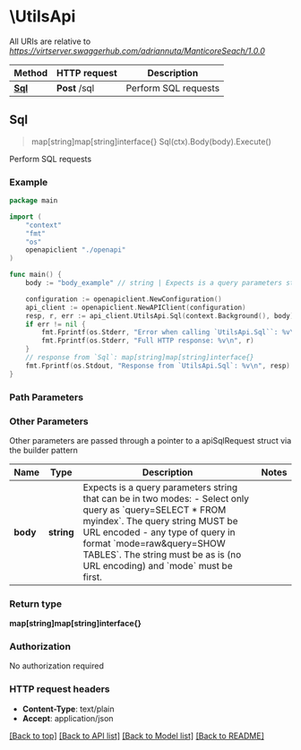 # \UtilsApi

All URIs are relative to *https://virtserver.swaggerhub.com/adriannuta/ManticoreSeach/1.0.0*

Method | HTTP request | Description
------------- | ------------- | -------------
[**Sql**](UtilsApi.md#Sql) | **Post** /sql | Perform SQL requests



## Sql

> map[string]map[string]interface{} Sql(ctx).Body(body).Execute()

Perform SQL requests



### Example

```go
package main

import (
    "context"
    "fmt"
    "os"
    openapiclient "./openapi"
)

func main() {
    body := "body_example" // string | Expects is a query parameters string that can be in two modes: - Select only query as `query=SELECT * FROM myindex`. The query string MUST be URL encoded - any type of query in format `mode=raw&query=SHOW TABLES`. The string must be as is (no URL encoding) and `mode` must be first. 

    configuration := openapiclient.NewConfiguration()
    api_client := openapiclient.NewAPIClient(configuration)
    resp, r, err := api_client.UtilsApi.Sql(context.Background(), body).Execute()
    if err != nil {
        fmt.Fprintf(os.Stderr, "Error when calling `UtilsApi.Sql``: %v\n", err)
        fmt.Fprintf(os.Stderr, "Full HTTP response: %v\n", r)
    }
    // response from `Sql`: map[string]map[string]interface{}
    fmt.Fprintf(os.Stdout, "Response from `UtilsApi.Sql`: %v\n", resp)
}
```

### Path Parameters



### Other Parameters

Other parameters are passed through a pointer to a apiSqlRequest struct via the builder pattern


Name | Type | Description  | Notes
------------- | ------------- | ------------- | -------------
 **body** | **string** | Expects is a query parameters string that can be in two modes: - Select only query as &#x60;query&#x3D;SELECT * FROM myindex&#x60;. The query string MUST be URL encoded - any type of query in format &#x60;mode&#x3D;raw&amp;query&#x3D;SHOW TABLES&#x60;. The string must be as is (no URL encoding) and &#x60;mode&#x60; must be first.  | 

### Return type

**map[string]map[string]interface{}**

### Authorization

No authorization required

### HTTP request headers

- **Content-Type**: text/plain
- **Accept**: application/json

[[Back to top]](#) [[Back to API list]](../README.md#documentation-for-api-endpoints)
[[Back to Model list]](../README.md#documentation-for-models)
[[Back to README]](../README.md)


